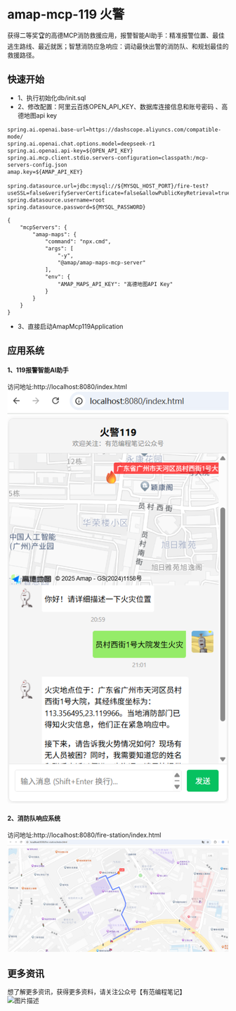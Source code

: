 # amap-mcp-119 火警
获得二等奖🏆的高德MCP消防救援应用，报警智能AI助手：精准报警位置、最佳逃生路线、最近就医；智慧消防应急响应：调动最快出警的消防队、和规划最佳的救援路径。 
## 快速开始
* 1、执行初始化db/init.sql 
* 2、修改配置：阿里云百炼OPEN_API_KEY、数据库连接信息和账号密码 、高德地图api key
````
spring.ai.openai.base-url=https://dashscope.aliyuncs.com/compatible-mode/
spring.ai.openai.chat.options.model=deepseek-r1
spring.ai.openai.api-key=${OPEN_API_KEY}
spring.ai.mcp.client.stdio.servers-configuration=classpath:/mcp-servers-config.json
amap.key=${AMAP_API_KEY}

spring.datasource.url=jdbc:mysql://${MYSQL_HOST_PORT}/fire-test?useSSL=false&verifyServerCertificate=false&allowPublicKeyRetrieval=true&characterEncoding=utf8&characterSetResults=utf8&autoReconnect=true&failOverReadOnly=false&serverTimezone=GMT%2B8
spring.datasource.username=root
spring.datasource.password=${MYSQL_PASSWORD}
````
````
{
    "mcpServers": {
        "amap-maps": {
            "command": "npx.cmd", 
            "args": [
                "-y",
                "@amap/amap-maps-mcp-server"
            ],
            "env": {
                "AMAP_MAPS_API_KEY": "高德地图API Key"
            }
        }
    }
}
````
* 3、直接启动AmapMcp119Application  
## 应用系统
#### 1、119报警智能AI助手  
访问地址:http://localhost:8080/index.html  
  ![图片描述](./src/main/resources/image/119.png)

#### 2、消防队响应系统   
访问地址:http://localhost:8080/fire-station/index.html  
  ![图片描述](./src/main/resources/image/station.png)
## 更多资讯
想了解更多资讯，获得更多资料，请关注公众号【有范编程笔记】  
![图片描述](./src/main/resources/image/fanjh.png)

